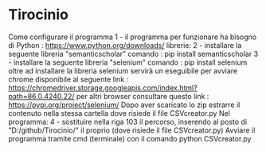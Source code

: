 # Tirocinio
Come configurare il programma
1 - il programma per funzionare ha bisogno di Python : https://www.python.org/downloads/
librerie:
2 - installare la seguente libreria "semanticscholar" comando : pip install semanticscholar
3 - installare la seguente libreria "selenium" comando : pip install selenium
    oltre ad installare la libreria selenium servirà un eseguibile per avviare chrome disponibile al seguente link :
    https://chromedriver.storage.googleapis.com/index.html?path=86.0.4240.22/
    per altri browser consultare questo link : https://pypi.org/project/selenium/
    Dopo aver scaricato lo zip estrarre il contenuto nella stessa cartella dove risiede il file CSVcreator.py
Nel programma:
4 - sostituire nella riga 103 il percorso, inserendo al posto di "D:/github/Tirocinio/" il proprio
    (dove risiede il file CSVcreator.py)
Avviare il programma tramite cmd (terminale) con il comando python CSVcreator.py
